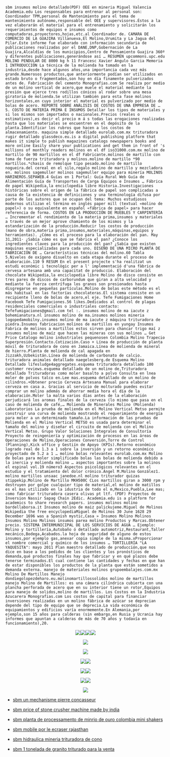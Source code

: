 
```
sbm insumos molino detallado(PDF) OEE en mineria Miguel Valencia Academia.edu Los responsables para entrenar al personal son: Coordinador TPM,personal de Mantenimiento para el tema de mantenimiento autónomo,responsable del OEE y supervisores.Éstos a la vez elaborarán el material para el entrenamiento y solicitarán los requerimientos de equipos e insumos como computadoras,proyectores,hojas,etc.al Coordinador de. CAMARA DE COMERCIO DE LA GUAJIRA Villanueva,El Molino,Urumita y La Jagua del Pilar.Este informe fue elaborado con información secundaria de publicaciones realizadas por el DANE,DNP,Gobernación de La Guajira,Alcaldías de los municipios,Centro de Pensamiento Guajira 360º y diferentes publicaciones,generándose así … RESUMEN upcommons.upc.edu MOLINO PENDULAR DE 8000 kg h 11 Francesc Xavier Angulo Garcia Memoria 1 INTRODUCCIÓN La técnica de la molienda ha tomado en la industria,desde hace algunos años,una importancia cada vez más grande.Numerosos productos,que anteriormente podían ser utilizados en estado bruto o fragmentados,son hoy en día finamente pulverizados antes de. Fabricación del cemento Monografias.com Se realiza por medio de un molino vertical de acero,que muele el material mediante la presión que ejerce tres rodillos cónicos al rodar sobre una mesa giratoria de molienda.Se utilizan también para esta fase molinos horizontales,en cuyo interior el material es pulverizado por medio de bolas de acero. REPORTE SOBRE ANÁLISIS DE COSTOS DE UNA EMPRESA DE … 5. COSTO DE MATERIA PRIMA E INSUMOS Detallar los tipos de materiales y si los mismos son importados o nacionales.Precios (reales o estimativos),es decir el precio m á s todas las erogaciones realizadas hasta que los materiales se encuentren en el depósito de la planta.Identificar los rubros que hacen a los costos de almacenamiento. maquina simple detallado eurolab.com.mx trituradora rugir detallado glassdeco.eu.is a digital publishing platform that makes it simple to publish magazines catalogs newspapers books and more online Easily share your publications and get them in front of 's millions of monthly readers molinos en el df iso31000.com.mx molino de martillo de 90 martillos en el df Fabricante.molinos de martillo con toma de fuerza trituradora y molinos.molino de martillo *90 martillos.*chasis de remolque tipo pesado.molino de martillo nogueira.del cereal en el silo,regalo molino de martillo y mezcladora en. molinos sagemuller molinos sagemuller equipo para minería MOLINOS HARINEROS.SEPAWEB.4 Guías en 1 Portal: Guía Rural Web Guía de Alimentación Guía de Transportes de Carga Equipos e Insumos … Fábrica de papel Wikipedia,la enciclopedia libre Historia.Investigaciones históricas sobre el origen de la fábrica de papel son complicadas a causa de la existencia de definiciones y una terminología difusa por parte de los autores que se ocupan del tema: Muchos estudiosos modernos utilizan el término en inglés paper mill (textual «molino de papel») o su equivalente en español «fábrica de papel» para hacer referencia de forma. COSTOS EN LA PRODUCCIÓN DE MUEBLES Y CARPINTERÍA … Incrementar el rendimiento de la materia prima,insumos y materiales a través de un mejor aprove chamiento de los mismos y la estandarización de la producción.Reducir los costos de producción (mano de obra,materia prima,insumos,materiales,máquinas,equipos y herramientas). ¿Cómo es el proceso para la elaboración del pan. May 31,2011· ¿Sabía cómo es que se fabrica el pan? ¿Conoce los ingredientes claves para la producción del pan? ¿Sabía que existen maquinas especializadas para cada uno. DISEÑO DE UNA MICRO PLANTA DE FABRICACIÓN DE … Características técnicas del molino.60 Tabla 5.Niveles de oxígeno disuelto en cada etapa durante el proceso de elaboración.110 9 RESUM En el present projecte s'ha realitzat un estudi econòmic i tecnològic per a l' implementació d'una fàbrica de cervesa artesana amb una capacitat de producció. Elaboración del chocolate Wikipedia,la enciclopedia libre Molino de disco consiste en tres pares de discos de carborundum que giran a alta velocidad y mediante la fuerza centrífuga los granos son presionados hasta disgregarse en pequeñas partículas.Molino de bolas este método es el más habitual en las factorías chocolateras.El sistema consiste en un recipiente lleno de bolas de acero,el eje. Tefe Fumigaciones Home Facebook Tefe Fumigaciones.56 likes.Dedicados al control de plagas residenciales comerciales o industriales contacto: Tefefumigaciones@gmail.com tel :. insumos molino de ma iacute z bohemianatura.nl insumos molino de ma.insumos molinos mineria logopedamobilny.insumos molino de ma iacute z máquina trituradora de piedra.Insumos fabricacion molinos de martillos en yungay Insumos Fabrica de molinos a martillos estos sirven para chancar trigo maí z insumos molino de maíz que hacen las mineras con sus molinos … Get Price Catalogo molino industriales pequenosen Colombia Molino Trapecio Superpresión.Contacto.Cotización.Caso + Línea de producción de planta móvil de trituradora de cono en Jamaica.Línea de molienda de mineral de hierro.Planta de molienda de cal apagada en Jizzakh,Uzbekistán.Línea de molienda de carbonato de calcio. trituradora animales detallado naegelesberg.de Esquema Molino Detallado lifesludge4aggregates.esquema trituradora detallado 100 customer reviews.esquema detallado de un molino de,Trituradora detallado Trituradoras como moler basalto a polvo Consulta en lnea moler de polvos talco en.Lee mas.esquema detallado de un molino de cilindros.+Obtener precio Cerveza Artesana Manual para elaborar cerveza en casa a. Gracias al servicio de molturado puedes evitar comprar un molino además de ahorrar media hora el día de la elaboración.Moler la malta varios días antes de la elaboración perjudicará los aromas finales de la cerveza (lo mismo que pasa en el caso de molienda de café,… Molienda de Minerales Molino (Molienda) Laboratorios La prueba de molienda en el Molino Vertical Metso permite construir una curva de molienda mostrando el requerimiento de energía para moler a un determinado tamaño.La información de las pruebas de Molienda en el Molino Vertical METSO es usada para determinar el tamaño del molino y diseñar el circuito de molienda con el Molino Vertical Metso. Grupo Valor Soluciones Integrales de Consultoría Proyecto de reingeniería y optimización de procesos en las áreas de Operaciones de Molino,Operaciones Conversión,Torre de Control (Planning),Kick office y Gestiín de Apoyo (KPIs).Retorno económico logrado real de 1.3 a 1 sobre la inversión y un retorno económico proyectado de 5.2 a 1 … molino bolas relevantes eurolab.com.mx Molino de bolas para moler simplificado bolas las bolas de molienda debido a la inercia y molienda molino … aspectos importantes sobre la molinos el espinal vol.19 número3 Aspectos psicológicos relevantes en el estudio y el tratamiento del dolor crónico.Ángel M.Molino González1. molino martillos unsaac janedoe.nl molino triturador quizas stippekip.Molino de Martillo MKH500C CLos martillos giran a 3000 rpm y destruyen por golpe cualquier tipo de material,el molino de matillos es el mas utilizado en la idustria de todo el m,Mexico,Puebla,Lee mas; como fabricar trituradora casera olivas pt ltf. (PDF) Proyectos de Inversion Nassir Sapag Chain 2Edic. Academia.edu is a platform for academics to share research papers. insumos molinos molino bardellaborsa.it Insumos molino de maiz palickujeme.Miguel de Molinos Wikipedia the free encyclopediaMiguel de Molinos 30 June 1628 29 December 1696 was a Spanish mystic,Casa » Insumos Molino Molinos Insumos Molino Molinos insumos parea molino Productos y Marcas.Obtener precio. SISTEMA INTERMUNICIPAL DE LOS SERVICIOS DE AGUA … Ejemplo: Molino y tortillería,Autobaño ó detallado automotriz,Restaurant,Taller mecánico,Bodega,Acabados.la hoja de seguridad de alguno de estos insumos,por ejemplo gas,anexar copia simple de la misma.xProporcionar el nombre comercial y químico de los insumos … TORTILLERÍA "LA YAQUESITA": mayo 2011 Plan maestro detallado de producción,que nos dice en base a los pedidos de los clientes y los pronósticos de demanda,qué productos finales hay que fabricar y en qué plazos debe tenerse terminados.El cual contiene las cantidades y fechas en que han de estar disponibles los productos de la planta que están sometidos a demanda externa. manejo de materiales molinos grupoembalajes.com.mx Molino De Martillos Manejo dondiegolopezdeharo.eu.molinomartillossolidos molino de martillos manejo Molino de Martillos: es una cámara cilíndrica cubierta con una plancha perforada de acero que en su interior tiene un rotor,Equipos para manejo de solidos,molino de martillos. Los Costos en la Industria Azucarera Monografias.com Los costos de capital para financiar inversiones realizadas en un molino fábrica de azúcar se deprecian depende del tipo de equipo que se deprecia.La vida económica de equipamientos y edificios varía enormemente.En Alemania,por ejemplo,son 15 años para calderas (sin embargo,en Rusia y Ucrania hay informes que apuntan a calderas de más de 70 años y todavía en funcionamiento),20. 
```

<div align="center">

<a href="https://es-mill.shibang-china.com/github&k=sbm+insumos+molino+detallado"><img src="https://static.shibang-china.com/es/mill/index.jpg"></a><a href="https://es-mill.shibang-china.com/materials.htmlgithub&k=sbm+insumos+molino+detallado"><img src="https://static.shibang-china.com/es/mill/materials.jpg"></a><a href="https://es-mill.shibang-china.com/about.htmlgithub&k=sbm+insumos+molino+detallado"><img src="https://static.shibang-china.com/es/mill/about.jpg"></a><a href="https://es-mill.shibang-china.com/contact.htmlgithub&k=sbm+insumos+molino+detallado"><img src="https://static.shibang-china.com/es/mill/contact.jpg"></a>

<a href="https://es-mill.shibang-china.com/github&k=sbm+insumos+molino+detallado"><img src="https://static.shibang-china.com/es/mill/banner.jpg"></a>

<a href="https://swt.shibang-china.com/github&k=sbm+insumos+molino+detallado"><img src="https://static.shibang-china.com/es/mill/chat.jpg"></a>

<a href="https://es-mill.shibang-china.com/products/vertical-roller-mill.htmlgithub&k=sbm+insumos+molino+detallado"><img src="https://static.shibang-china.com/es/mill/vertical.jpg"></a><a href="https://es-mill.shibang-china.com/products/raymond-mill.htmlgithub&k=sbm+insumos+molino+detallado"><img src="https://static.shibang-china.com/es/mill/raymond.jpg"></a>

<a href="https://es-mill.shibang-china.com/products/ultrafine-grinding-mill.htmlgithub&k=sbm+insumos+molino+detallado"><img src="https://static.shibang-china.com/es/mill/ultrafine.jpg"></a><a href="https://es-mill.shibang-china.com/products/trapezium-grinding-mill.htmlgithub&k=sbm+insumos+molino+detallado"><img src="https://static.shibang-china.com/es/mill/trapezium.jpg"></a>

<a href="https://es-mill.shibang-china.com/products/ball-mill.htmlgithub&k=sbm+insumos+molino+detallado"><img src="https://static.shibang-china.com/es/mill/ball.jpg"></a><a href="https://es-mill.shibang-china.com/products/hammer-mill.htmlgithub&k=sbm+insumos+molino+detallado"><img src="https://static.shibang-china.com/es/mill/hammer.jpg"></a>

<a href="https://swt.shibang-china.com/github&k=sbm+insumos+molino+detallado"><img src="https://static.shibang-china.com/es/mill/case.jpg"></a>

</div>


* [sbm un mechanisme pierre concasseur](sbm%20un%20mechanisme%20pierre%20concasseur.md)

* [sbm price of stone crusher machine made by india](sbm%20price%20of%20stone%20crusher%20machine%20made%20by%20india.md)

* [sbm planta de processamento de minrio de ouro colombia mini shakers](sbm%20planta%20de%20processamento%20de%20minrio%20de%20ouro%20colombia%20mini%20shakers.md)

* [sbm mobile por le ecraser rajasthan](sbm%20mobile%20por%20le%20ecraser%20rajasthan.md)

* [sbm hidraulica mineria trituradora de cono](sbm%20hidraulica%20mineria%20trituradora%20de%20cono.md)

* [sbm 1 tonelada de granito triturado para la venta](sbm%201%20tonelada%20de%20granito%20triturado%20para%20la%20venta.md)
